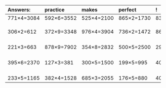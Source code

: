 | Answers: | practice | makes | perfect | ! |
| :--- | :--- | :--- | :--- | :--- |
| 771×4=3084 | 592×6=3552 | 525×4=2100 | 865×2=1730 | 835×7=5845 | 
|   |   |   |   |   | 
|   |   |   |   |   | 
|   |   |   |   |   | 
| 306×2=612 | 372×9=3348 | 976×4=3904 | 736×2=1472 | 865×4=3460 | 
|   |   |   |   |   | 
|   |   |   |   |   | 
|   |   |   |   |   | 
|   |   |   |   |   | 
| 221×3=663 | 878×9=7902 | 354×8=2832 | 500×5=2500 | 294×4=1176 | 
|   |   |   |   |   | 
|   |   |   |   |   | 
|   |   |   |   |   | 
|   |   |   |   |   | 
| 395×6=2370 | 127×3=381 | 300×5=1500 | 199×5=995 | 407×6=2442 | 
|   |   |   |   |   | 
|   |   |   |   |   | 
|   |   |   |   |   | 
|   |   |   |   |   | 
| 233×5=1165 | 382×4=1528 | 685×3=2055 | 176×5=880 | 404×7=2828 | 
